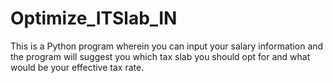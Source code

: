 # Optimize_ITSlab_IN
This is a Python program wherein you can input your salary information and the program will suggest you which tax slab you should opt for and what would be your effective tax rate.
